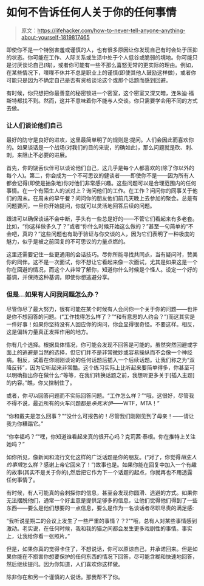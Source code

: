 # 如何不告诉任何人关于你的任何事情

> 原文：<https://lifehacker.com/how-to-never-tell-anyone-anything-about-yourself-1819817465>

即使你不是一个特别害羞或谨慎的人，也有很多原因让你发现自己有时会处于压抑的状态。你可能在工作、人际关系或生活中处于个人低谷或脆弱的境地。你可能只是讨厌谈论自己(嗨)，或者你可能有一些不那么喜怒无常的更实际的理由。例如，在某些情况下，喋喋不休并不总是职业上的谨慎(即使其他人鼓励这样做)，或者你可能只是因为不确定自己是否有资格谈论这个或那个话题而感到回避。



有时候，你只想把你最善意的秘密锁进一个密室，这个密室又深又暗，连朱迪·福斯特都找不到。然而，这并不意味着你不能与人交谈。你只需要学会用不同的方式去做。

### 让人们谈论他们自己

最好的防守是良好的进攻，这里最简单明了的规则是:提问。人们会因此而喜欢你的。如果谈话是一个战场(对我们的目的来说，的确如此)，那么问题就是砍、刺、刺，来阻止不必要的进展。

首先，你的饶舌伙伴可以谈论他们自己，这几乎是每个人都喜欢的(除了你以外的每个人)。第二，你会成为一个不可思议的健谈者——即使你不是——因为所有人都会记得(即使是抽象地)你对他们非常感兴趣。这些问题可以是合理范围内的任何事情。在一个有陌生人的派对上？询问他们的工作。在工作？问问你的同事关于他们的周末。在周末的早午餐？问问你的朋友他们前几天晚上去参加的聚会。总是有问题要问，一旦你开始提问，你就可以灵活地回答后续的问题。

跟进可以确保谈话不会中断，手头有一些总是好的——不管它们看起来有多老套。比如，“你这样做多久了？”或者“你什么时候开始这么做的？”甚至一句简单的“不会吧，真的？”这些问题也有助于验证与你交谈的人，因为它们表明了一种极度的魅力，似乎是被之前回复的不可思议的力量点燃的。

这里还需要记住一些更通用的会话技巧。尽你所能寻找共同点，当有疑问时，赞美你的同伴。这不是一次面试，你不想让它看起来像一次面试，尤其是如果这是一个你在回避的情况，而这个人非常了解你，知道你什么时候是个怪人。设定一个好的基调，并保持这种基调，即使你想逃避分享。

### 但是...如果有人问我问题怎么办？

尽管你尽了最大努力，很有可能在某个时候有人会问你一个关于你的问题——也许是你不想回答的问题。(“工作找得怎么样了？”“和有意思的人约会？”)而这其实是一件好事！如果你坚持没有人回应你的询问，你会显得很奇怪。不要这样。相反，这是偏转力量真正发挥作用的地方。

你有几个选择。根据具体情况，你可能会发现不回答是可能的。虽然突然回避或字面上的逃避是当然的选择，但它们并不是非常微妙或容易操纵而不会像一个神经病。相反，试着在你刚刚谈论的任何话题后插入一个后续话题。让我们称之为“双降反转”，因为它听起来非常酷。这个练习实际上比听起来要简单得多，你甚至可以明确指出你在做什么:“等等，在我们转换话题之前，我想听更多关于[插入主题]的内容。”瞧，你又控制住了。

或者，你*可以*回答问题而不实际回答问题。“工作怎么样？”“哦，这很好，尽管我不得不说，最近所有的火车问题都是*杀死米伊*——WTF，MTA！”

“你和戴夫是怎么回事？”“没什么可报告的！尽管我们刚刚见到了母亲！——请让我为你糟蹋它。”

“你幸福吗？”“嘿，你知道谁看起来真的很开心吗？克莉茜·泰根。你在推特上关注她吗？”

如你所见，像新闻和流行文化这样的广泛话题是你的朋友。(“对了，你觉得*陌生人的事情*怎么样？感谢上帝它回来了！”)故事也是。如果你能在回复中加入一个有趣的故事(其实不是关于你的),然后把它作为下一个话题的起点，你就再也不用透露任何事情了。

有时候，有人可能真的会刺探你的信息，甚至会发现你圆滑、逃避的方式。如果你无法摆脱他们，通常一个好主意是提供足够多的信息，让他们觉得他们得到了一些东西——要么是他们想要的一点信息，要么是作为一名谈话者尽职尽责的满足感:

“我听说星期二的会议上发生了一些严重的事情？？?"“哦，总有人对某些事情感到激动。老实说，在任何时候，我和我的猫之间都会发生更多戏剧性的事情。事实上，让我给你看一张照片。”

但是，如果你真的觉得卡住了，不想说话，你可以原谅自己，并承诺回来。但是如果你能在不损害你想要保护的任何东西的情况下回答，尽可能含糊和快速地回答，然后继续提问。因为你知道，人们喜欢你这样做。

除非你在和另一个谨慎的人说话。那我帮不了你。